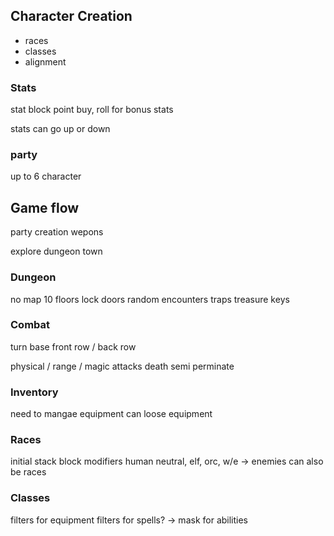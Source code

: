 ## Character Creation

- races
- classes
- alignment

### Stats
stat block point buy, 
roll for bonus stats

stats can go up or down


### party
up to 6 character


## Game flow
party creation
wepons

explore dungeon
town


### Dungeon
no map
10 floors
lock doors
random encounters
traps
treasure
keys

### Combat
turn base
front row / back row

physical / range / magic attacks
death semi perminate 

### Inventory
need to mangae equipment
can loose equipment 

### Races
initial stack block modifiers
human neutral, elf, orc, w/e
-> enemies can also be races 

### Classes
filters for equipment
filters for spells?
-> mask for abilities


